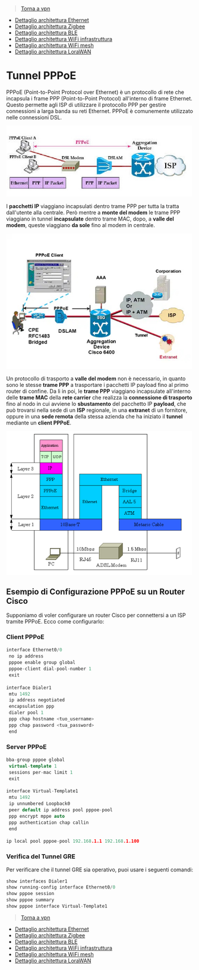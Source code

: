 >[Torna a vpn](ethvpn.md)

- [Dettaglio architettura Ethernet](archeth.md)
- [Dettaglio architettura Zigbee](archzigbee.md)
- [Dettaglio architettura BLE](archble.md)
- [Dettaglio architettura WiFi infrastruttura](archwifi.md)
- [Dettaglio architettura WiFi mesh](archmesh.md) 
- [Dettaglio architettura LoraWAN](lorawanclasses.md) 

# **Tunnel PPPoE** 

PPPoE (Point-to-Point Protocol over Ethernet) è un protocollo di rete che incapsula i frame PPP (Point-to-Point Protocol) all'interno di frame Ethernet. Questo permette agli ISP di utilizzare il protocollo PPP per gestire connessioni a larga banda su reti Ethernet. PPPoE è comunemente utilizzato nelle connessioni DSL. 

<img src="img/ppoeencapsulation1.jpeg" alt="alt text" width="500">

I **pacchetti IP** viaggiano incapsulati dentro trame PPP per tutta la tratta dall'utente alla centrale. Però mentre a **monte del modem** le trame PPP viaggiano in tunnel **incapsulate** dentro trame MAC, dopo, a **valle del modem**, queste viaggiano **da sole** fino al modem in centrale.   

<img src="img/ppoeencapsulation2.jpg" alt="alt text" width="500">

Un protocollo di trasporto a **valle del modem** non è necessario, in quanto sono le stesse **trame PPP** a trasportare i pacchetti IP payload fino al primo router di confine. Da li in poi, le **trame PPP** viaggiano incapsulate all'interno delle **trame MAC** della **rete carrier** che realizza la **connessione di trasporto** fino al nodo in cui avviene lo **sbustamento** del pacchetto IP **payload**, che può trovarsi nella sede di un **ISP** regionale, in una **extranet** di un fornitore, oppure in una **sede remota** della stessa azienda che ha iniziato il **tunnel** mediante un **client PPPoE**.

<img src="img/pppoe_architecture.gif" alt="alt text" width="500">


## **Esempio di Configurazione PPPoE su un Router Cisco**

Supponiamo di voler configurare un router Cisco per connettersi a un ISP tramite PPPoE. Ecco come configurarlo:

### **Client PPPoE**

```C++
interface Ethernet0/0
 no ip address
 pppoe enable group global
 pppoe-client dial-pool-number 1
 exit

interface Dialer1
 mtu 1492
 ip address negotiated
 encapsulation ppp
 dialer pool 1
 ppp chap hostname <tuo_username>
 ppp chap password <tua_password>
 end
```

### **Server PPPoE**

```C++
bba-group pppoe global
 virtual-template 1
 sessions per-mac limit 1
 exit

interface Virtual-Template1
 mtu 1492
 ip unnumbered Loopback0
 peer default ip address pool pppoe-pool
 ppp encrypt mppe auto
 ppp authentication chap callin
 end

ip local pool pppoe-pool 192.168.1.1 192.168.1.100
```

### **Verifica del Tunnel GRE** 

Per verificare che il tunnel GRE sia operativo, puoi usare i seguenti comandi:
```C++
show interfaces Dialer1
show running-config interface Ethernet0/0
show pppoe session
show pppoe summary
show pppoe interface Virtual-Template1
```

>[Torna a vpn](ethvpn.md)

- [Dettaglio architettura Ethernet](archeth.md)
- [Dettaglio architettura Zigbee](archzigbee.md)
- [Dettaglio architettura BLE](archble.md)
- [Dettaglio architettura WiFi infrastruttura](archwifi.md)
- [Dettaglio architettura WiFi mesh](archmesh.md) 
- [Dettaglio architettura LoraWAN](lorawanclasses.md) 



